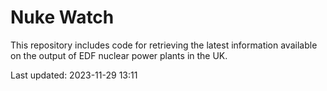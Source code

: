 # Nuke Watch

This repository includes code for retrieving the latest information available on the output of EDF nuclear power plants in the UK.

Last updated: 2023-11-29 13:11